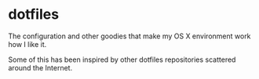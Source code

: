 # dotfiles

The configuration and other goodies that make my OS X environment work how I like it.

Some of this has been inspired by other dotfiles repositories scattered around the Internet.
